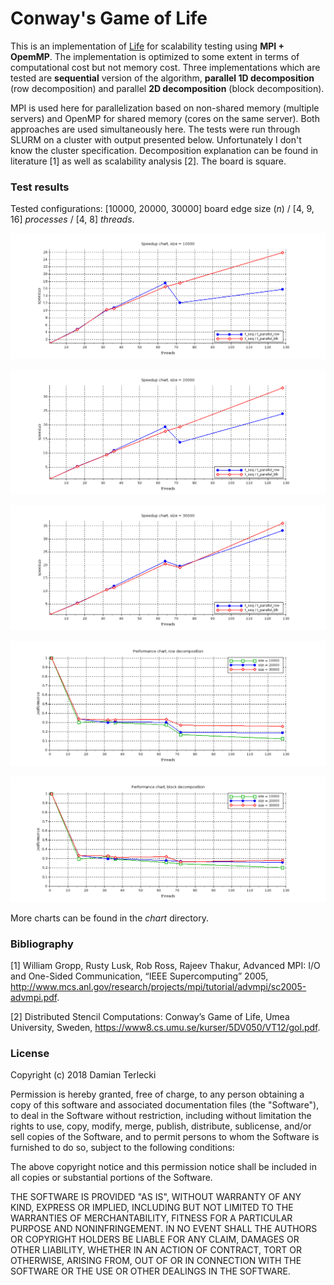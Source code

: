 # Conway's Game of Life
This is an implementation of [Life](https://en.wikipedia.org/wiki/Conway%27s_Game_of_Life) for scalability testing using __MPI + OpemMP__. The implementation is optimized to some extent in terms of computational cost but not memory cost. Three implementations which are tested are __sequential__ version of the algorithm, __parallel 1D decomposition__ (row decomposition) and parallel __2D decomposition__ (block decomposition).

MPI is used here for parallelization based on non-shared memory (multiple servers) and OpenMP for shared memory (cores on the same server). Both approaches are used simultaneously here. The tests were run through SLURM on a cluster with output presented below. Unfortunately I don't know the cluster specification. Decomposition explanation can be found in literature \[1] as well as scalability analysis \[2]. The board is square.

### Test results
Tested configurations: \[10000, 20000, 30000] board edge size (*n*) / \[4, 9, 16] *processes* / \[4, 8] *threads*.

![Speedup 10k](chart/speedUp10_en.png)

![Speedup 20k](chart/speedUp20_en.png)

![Speedup 30k](chart/speedUp30_en.png)

![Row efficiency](chart/rowEfficiency_en.png)

![Block efficiency](chart/blkEfficiency_en.png)

More charts can be found in the *chart* directory.

### Bibliography

\[1] William Gropp, Rusty Lusk, Rob Ross, Rajeev Thakur, Advanced MPI: I/O and One-Sided Communication, “IEEE Supercomputing” 2005,
http://www.mcs.anl.gov/research/projects/mpi/tutorial/advmpi/sc2005-advmpi.pdf.

\[2] Distributed Stencil Computations: Conway’s Game of Life, Umea University, Sweden, https://www8.cs.umu.se/kurser/5DV050/VT12/gol.pdf.

### License

Copyright (c) 2018 Damian Terlecki

Permission is hereby granted, free of charge, to any person obtaining a copy
of this software and associated documentation files (the "Software"), to deal
in the Software without restriction, including without limitation the rights
to use, copy, modify, merge, publish, distribute, sublicense, and/or sell
copies of the Software, and to permit persons to whom the Software is
furnished to do so, subject to the following conditions:

The above copyright notice and this permission notice shall be included in all
copies or substantial portions of the Software.

THE SOFTWARE IS PROVIDED "AS IS", WITHOUT WARRANTY OF ANY KIND, EXPRESS OR
IMPLIED, INCLUDING BUT NOT LIMITED TO THE WARRANTIES OF MERCHANTABILITY,
FITNESS FOR A PARTICULAR PURPOSE AND NONINFRINGEMENT. IN NO EVENT SHALL THE
AUTHORS OR COPYRIGHT HOLDERS BE LIABLE FOR ANY CLAIM, DAMAGES OR OTHER
LIABILITY, WHETHER IN AN ACTION OF CONTRACT, TORT OR OTHERWISE, ARISING FROM,
OUT OF OR IN CONNECTION WITH THE SOFTWARE OR THE USE OR OTHER DEALINGS IN THE
SOFTWARE.